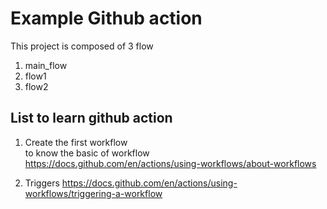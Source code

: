 # Example Github action

This project is composed of 3 flow

1. main_flow
2. flow1
3. flow2

## List to learn github action

1. Create the first workflow \
   to know the basic of workflow
   <https://docs.github.com/en/actions/using-workflows/about-workflows>

2. Triggers
   <https://docs.github.com/en/actions/using-workflows/triggering-a-workflow>
